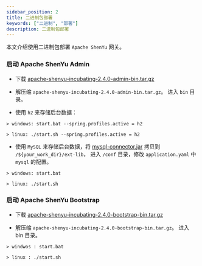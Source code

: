 ```yaml
---
sidebar_position: 2
title: 二进制包部署
keywords: ["二进制", "部署"]
description: 二进制包部署
---
```


本文介绍使用二进制包部署 `Apache ShenYu` 网关。


### 启动 Apache ShenYu Admin

* 下载 [apache-shenyu-incubating-2.4.0-admin-bin.tar.gz](https://archive.apache.org/dist/incubator/shenyu/2.4.0/apache-shenyu-incubating-2.4.0-admin-bin.tar.gz)

* 解压缩 `apache-shenyu-incubating-2.4.0-admin-bin.tar.gz`。 进入 `bin` 目录。

* 使用 `h2` 来存储后台数据：

```
> windows: start.bat --spring.profiles.active = h2

> linux: ./start.sh --spring.profiles.active = h2
```

* 使用 `MySQL` 来存储后台数据，将 [mysql-connector.jar](https://repo1.maven.org/maven2/mysql/mysql-connector-java/8.0.18/mysql-connector-java-8.0.18.jar) 拷贝到 `/${your_work_dir}/ext-lib`， 进入 `/conf` 目录，修改 `application.yaml` 中 `mysql` 的配置。

```
> windows: start.bat 

> linux: ./start.sh 
```

### 启动 Apache ShenYu Bootstrap

* 下载 [apache-shenyu-incubating-2.4.0-bootstrap-bin.tar.gz](https://archive.apache.org/dist/incubator/shenyu/2.4.0/apache-shenyu-incubating-2.4.0-bootstrap-bin.tar.gz)

* 解压缩 `apache-shenyu-incubating-2.4.0-bootstrap-bin.tar.gz`。 进入 bin 目录。

```
> windwos : start.bat 

> linux : ./start.sh 
```









